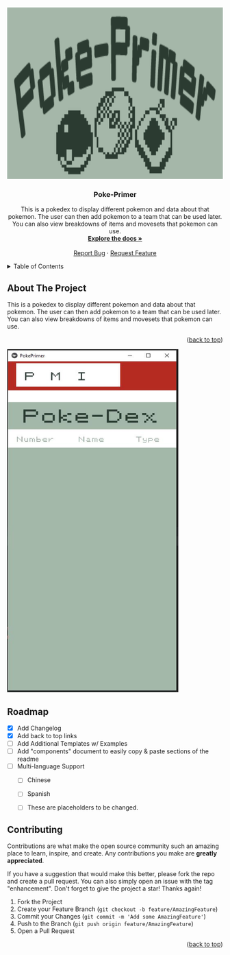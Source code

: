 <div id="top"></div>

<!-- PROJECT LOGO -->
<br />
<div align="center">
  <a href="https://github.com/Wombleinc/Poke-Primer">
    <img src="poke_primer_logo.png" alt="Logo" width="800" height="400">
  </a>

  <h3 align="center">Poke-Primer</h3>

  <p align="center">
    This is a pokedex to display different pokemon and data about that pokemon. The user can then add pokemon to a team that can be used later. You can also view breakdowns of items and movesets that pokemon can use.
    <br />
    <a href="https://github.com/Wombleinc/Poke-Primer"><strong>Explore the docs »</strong></a>
    <br />
    <br />
    <a href="https://github.com/Wombleinc/Poke-Primer/issues">Report Bug</a>
    ·
    <a href="https://github.com/Wombleinc/Poke-Primer/issues">Request Feature</a>
  </p>
</div>




<!-- TABLE OF CONTENTS -->
<details>
  <summary>Table of Contents</summary>
  <ol>
    <li>
      <a href="#about-the-project">About The Project</a>
      <ul>
        <li><a href="#built-with">Built With</a></li>
      </ul>
    </li>
    <li>
      <a href="#getting-started">Getting Started</a>
      <ul>
        <li><a href="#prerequisites">Prerequisites</a></li>
        <li><a href="#installation">Installation</a></li>
      </ul>
    </li>
    <li><a href="#usage">Usage</a></li>
    <li><a href="#roadmap">Roadmap</a></li>
    <li><a href="#contributing">Contributing</a></li>
    <li><a href="#license">License</a></li>
    <li><a href="#contact">Contact</a></li>
    <li><a href="#acknowledgments">Acknowledgments</a></li>
  </ol>
</details>



<!-- ABOUT THE PROJECT -->
## About The Project

This is a pokedex to display different pokemon and data about that pokemon. The user can then add pokemon to a team that can be used later. You can also view breakdowns of items and movesets that pokemon can use.


<p align="right">(<a href="#top">back to top</a>)</p>

<img src="pokedex.JPG" alt="Example" width="400" height="800">



<!-- ROADMAP -->
## Roadmap

- [x] Add Changelog
- [x] Add back to top links
- [ ] Add Additional Templates w/ Examples
- [ ] Add "components" document to easily copy & paste sections of the readme
- [ ] Multi-language Support
    - [ ] Chinese
    - [ ] Spanish
    - [ ] These are placeholders to be changed.


<!-- CONTRIBUTING -->
## Contributing

Contributions are what make the open source community such an amazing place to learn, inspire, and create. Any contributions you make are **greatly appreciated**.

If you have a suggestion that would make this better, please fork the repo and create a pull request. You can also simply open an issue with the tag "enhancement".
Don't forget to give the project a star! Thanks again!

1. Fork the Project
2. Create your Feature Branch (`git checkout -b feature/AmazingFeature`)
3. Commit your Changes (`git commit -m 'Add some AmazingFeature'`)
4. Push to the Branch (`git push origin feature/AmazingFeature`)
5. Open a Pull Request

<p align="right">(<a href="#top">back to top</a>)</p>

